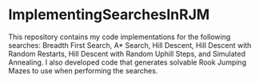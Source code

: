 # ImplementingSearchesInRJM
This repository contains my code implementations for the following searches: Breadth First Search, A* Search, Hill Descent, Hill Descent with Random Restarts, Hill Descent with Random Uphill Steps, and Simulated Annealing. I also developed code that generates solvable Rook Jumping Mazes to use when performing the searches.
